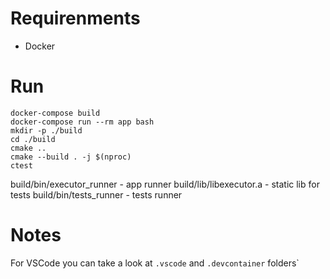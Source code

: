 # Requirenments 
  - Docker

# Run
```
docker-compose build
docker-compose run --rm app bash
mkdir -p ./build
cd ./build
cmake ..
cmake --build . -j $(nproc)
ctest
```

build/bin/executor_runner - app runner
build/lib/libexecutor.a - static lib for tests
build/bin/tests_runner - tests runner

# Notes 
For VSCode you can take a look at `.vscode` and `.devcontainer` folders`